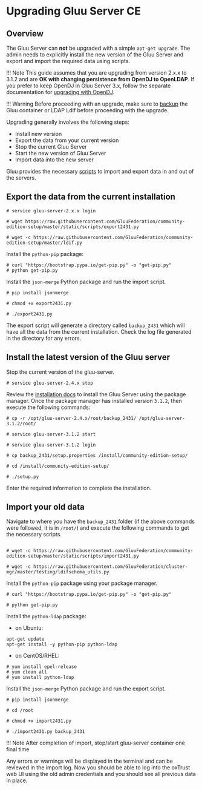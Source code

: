 # Upgrading Gluu Server CE
## Overview
The Gluu Server can **not** be upgraded with a simple `apt-get upgrade`. 
The admin needs to explicitly install the new version of the Gluu Server and 
export and import the required data using scripts. 

!!! Note
    This guide assumes that you are upgrading from version 2.x.x to 3.1.2 and are 
    **OK with changing persistence from OpenDJ to OpenLDAP**. If you prefer to 
    keep OpenDJ in Gluu Server 3.x, follow the separate documentation for 
    [upgrading with OpenDJ](../upgrade/manual-update.md/).

!!! Warning
    Before proceeding with an upgrade, make sure to [backup](../operation/backup.md) 
    the Gluu container or LDAP Ldif before proceeding with the upgrade. 

Upgrading generally involves the following steps:   

* Install new version
* Export the data from your current version
* Stop the current Gluu Server
* Start the new version of Gluu Server
* Import data into the new server

Gluu provides the necessary 
[scripts](https://github.com/GluuFederation/community-edition-setup/tree/master/static/scripts) 
to import and export data in and out of the servers.

## Export the data from the current installation

```
# service gluu-server-2.x.x login

# wget https://raw.githubusercontent.com/GluuFederation/community-edition-setup/master/static/scripts/export2431.py

# wget -c https://raw.githubusercontent.com/GluuFederation/community-edition-setup/master/ldif.py

```

Install the `python-pip` package:

```
# curl "https://bootstrap.pypa.io/get-pip.py" -o "get-pip.py"
# python get-pip.py
```

Install the `json-merge` Python package and run the import script.

```
# pip install jsonmerge

# chmod +x export2431.py

# ./export2431.py
```

The export script will generate a directory called `backup_2431` which will have all the data from 
the current installation. Check the log file generated in the directory for any errors.

## Install the latest version of the Gluu server

Stop the current version of the gluu-server.

```
# service gluu-server-2.4.x stop
```

Review the [installation docs](../installation-guide/install.md) to install the Gluu Server 
using the package manager. Once the package manager has installed version `3.1.2`, 
then execute the following commands:

```
# cp -r /opt/gluu-server-2.4.x/root/backup_2431/ /opt/gluu-server-3.1.2/root/

# service gluu-server-3.1.2 start

# service gluu-server-3.1.2 login

# cp backup_2431/setup.properties /install/community-edition-setup/

# cd /install/community-edition-setup/

# ./setup.py
```

Enter the required information to complete the installation.

## Import your old data

Navigate to where you have the `backup_2431` folder (if the above commands were followed, it is in `/root/`) 
and execute the following commands to get the necessary scripts.

```

# wget -c https://raw.githubusercontent.com/GluuFederation/community-edition-setup/master/static/scripts/import2431.py

# wget -c https://raw.githubusercontent.com/GluuFederation/cluster-mgr/master/testing/ldifschema_utils.py
```

Install the `python-pip` package using your package manager.

```
# curl "https://bootstrap.pypa.io/get-pip.py" -o "get-pip.py"

# python get-pip.py
```
Install the `python-ldap` package:
  * on Ubuntu:
```
apt-get update
apt-get install -y python-pip python-ldap
```
  * on CentOS/RHEL:

```
# yum install epel-release
# yum clean all
# yum install python-ldap
```

Install the `json-merge` Python package and run the export script.

```
# pip install jsonmerge

# cd /root

# chmod +x import2431.py

# ./import2431.py backup_2431
```

!!! Note
    After completion of import, stop/start gluu-server container one final time

Any errors or warnings will be displayed in the terminal and can be reviewed in the import log. 
Now you should be able to log into the oxTrust web UI using the old admin credentials and you 
should see all previous data in place. 


